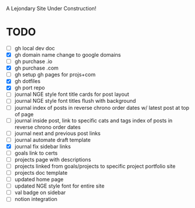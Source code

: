 A Lejondary Site Under Construction!

# **TODO**

- [ ] gh local dev doc
- [x] gh domain name change to google domains
- [ ] gh purchase .io
- [x] gh purchase .com
- [ ] gh setup gh pages for projs+com
- [x] gh dotfiles
- [x] gh port repo
- [ ] journal NGE style font title cards for post layout
- [ ] journal NGE style font titles flush with background
- [ ] journal index of posts in reverse chrono order dates w/ latest post at top of page
- [ ] journal inside post, link to specific cats and tags index of posts in reverse chrono order dates
- [ ] journal next and previous post links
- [ ] journal automate draft template
- [x] journal fix sidebar links
- [ ] goals link to certs
- [ ] projects page with descriptions
- [ ] projects linked from goals/projects to specific project portfolio site
- [ ] projects doc template
- [ ] updated home page
- [ ] updated NGE style font for entire site
- [ ] val badge on sidebar
- [ ] notion integration
